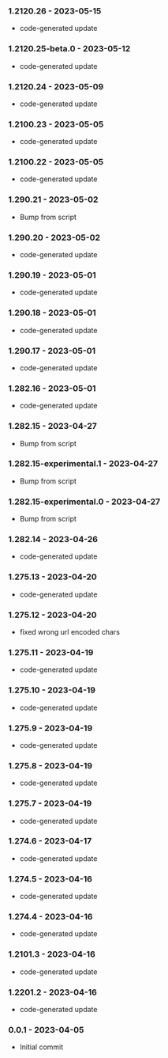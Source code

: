 ### 1.2120.26 - 2023-05-15

- code-generated update

### 1.2120.25-beta.0 - 2023-05-12

- code-generated update

### 1.2120.24 - 2023-05-09

- code-generated update

### 1.2100.23 - 2023-05-05

- code-generated update

### 1.2100.22 - 2023-05-05

- code-generated update

### 1.290.21 - 2023-05-02

- Bump from script

### 1.290.20 - 2023-05-02

- code-generated update

### 1.290.19 - 2023-05-01

- code-generated update

### 1.290.18 - 2023-05-01

- code-generated update

### 1.290.17 - 2023-05-01

- code-generated update

### 1.282.16 - 2023-05-01

- code-generated update

### 1.282.15 - 2023-04-27

- Bump from script

### 1.282.15-experimental.1 - 2023-04-27

- Bump from script

### 1.282.15-experimental.0 - 2023-04-27

- Bump from script

### 1.282.14 - 2023-04-26

- code-generated update

### 1.275.13 - 2023-04-20

- code-generated update

### 1.275.12 - 2023-04-20

- fixed wrong url encoded chars

### 1.275.11 - 2023-04-19

- code-generated update

### 1.275.10 - 2023-04-19

- code-generated update

### 1.275.9 - 2023-04-19

- code-generated update

### 1.275.8 - 2023-04-19

- code-generated update

### 1.275.7 - 2023-04-19

- code-generated update

### 1.274.6 - 2023-04-17

- code-generated update

### 1.274.5 - 2023-04-16

- code-generated update

### 1.274.4 - 2023-04-16

- code-generated update

### 1.2101.3 - 2023-04-16

- code-generated update

### 1.2201.2 - 2023-04-16

- code-generated update

### 0.0.1 - 2023-04-05

- Initial commit
